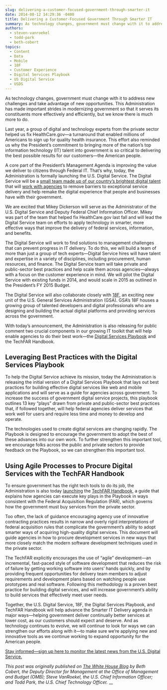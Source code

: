 ```yaml
---
slug: delivering-a-customer-focused-government-through-smarter-it
date: 2014-08-12 14:29:36 -0400
title: Delivering a Customer-Focused Government Through Smarter IT
summary: As technology changes, government must change with it to address new challenges and take advantage of new opportunities. This Administration has made important strides in modernizing government so that it serves its constituents more effectively and efficiently, but we know there is much more to do. Last year, a group of digital and technology experts
authors:
  - steven-vanroekel
  - todd-park
  - beth-cobert
topics:
  - Content
  - Data
  - Mobile
  - 18F
  - Customer Experience
  - Digital Services Playbook
  - US Digital Service
  - USDS
---
```


As technology changes, government must change with it to address new challenges and take advantage of new opportunities. This Administration has made important strides in modernizing government so that it serves its constituents more effectively and efficiently, but we know there is much more to do.

Last year, a group of digital and technology experts from the private sector helped us fix HealthCare.gov—a turnaround that enabled millions of Americans to sign up for quality health insurance. This effort also reminded us why the President’s commitment to bringing more of the nation’s top information technology (IT) talent into government is so critical to delivering the best possible results for our customers—the American people.

A core part of the President’s Management Agenda is improving the value we deliver to citizens through Federal IT. That’s why, today, the Administration is formally launching the U.S. Digital Service. The Digital Service will be a [small team made up of our country’s brightest digital talent](http://www.whitehouse.gov/the-press-office/2014/08/11/fact-sheet-improving-and-simplifying-digital-services) that will [work with agencies](http://www.whitehouse.gov/the-press-office/2014/08/11/fact-sheet-improving-and-simplifying-digital-services) to remove barriers to exceptional service delivery and help remake the digital experience that people and businesses have with their government.

We are excited that Mikey Dickerson will serve as the Administrator of the U.S. Digital Service and Deputy Federal Chief Information Officer. Mikey was part of the team that helped fix HealthCare.gov last fall and will lead the Digital Service team on efforts to apply technology in smarter, more effective ways that improve the delivery of federal services, information, and benefits.

The Digital Service will work to find solutions to management challenges that can prevent progress in IT delivery. To do this, we will build a team of more than just a group of tech experts—Digital Service hires will have talent and expertise in a variety of disciplines, including procurement, human resources, and finance. The Digital Service team will take private and public-sector best practices and help scale them across agencies—always with a focus on the customer experience in mind. We will pilot the Digital Service with existing funds in 2014, and would scale in 2015 as outlined in the President&#8217;s FY 2015 Budget.

The Digital Service will also collaborate closely with [18F](https://18f.gsa.gov/), an exciting new unit of the U.S. General Services Administration (GSA). GSA’s 18F houses a growing group of talented developers and digital professionals who are designing and building the actual digital platforms and providing services across the government.

With today’s announcement, the Administration is also releasing for public comment two crucial components in our growing IT toolkit that will help enable agencies to do their best work—the [Digital Services Playbook](http://playbook.cio.gov/) and the TechFAR Handbook.

## Leveraging Best Practices with the Digital Services Playbook

To help the Digital Service achieve its mission, today the Administration is releasing the initial version of a Digital Services Playbook that lays out best practices for building effective digital services like web and mobile applications and will serve as a guide for agencies across government. To increase the success of government digital service projects, this playbook outlines 13 key “plays” drawn from private and public-sector best practices that, if followed together, will help federal agencies deliver services that work well for users and require less time and money to develop and operate.

The technologies used to create digital services are changing rapidly. The Playbook is designed to encourage the government to adopt the best of these advances into our own work. To further strengthen this important tool, we encourage folks across the public and private sectors to provide feedback on the Playbook, so we can strengthen this important tool.

## Using Agile Processes to Procure Digital Services with the TechFAR Handbook

To ensure government has the right tech tools to do its job, the Administration is also today [launching](http://playbook.cio.gov/techfar) the [TechFAR Handbook](http://playbook.cio.gov/techfar), a guide that explains how agencies can execute key plays in the Playbook in ways consistent with the Federal Acquisition Regulation (FAR), which governs how the government must buy services from the private sector.

Too often, the lack of guidance encouraging agency use of innovative contracting practices results in narrow and overly rigid interpretations of federal acquisition rules that complicate the government’s ability to adopt smarter ways of acquiring high-quality digital services. This document will guide agencies in how to procure development services in new ways that more closely match the modern software development techniques used in the private sector.

The TechFAR explicitly encourages the use of “agile” development—an incremental, fast-paced style of software development that reduces the risk of failure by getting working software into users’ hands quickly, and by providing frequent opportunities for delivery team members to adjust requirements and development plans based on watching people use prototypes and real software. Following this methodology is a proven best practice for building digital services, and will increase government’s ability to build services that effectively meet user needs.

Together, the U.S. Digital Service, 18F, the Digital Services Playbook, and TechFAR Handbook will help advance the Smarter IT Delivery agenda in major ways—helping government deliver continually better services at lower cost, as our customers should expect and deserve. And as technology continues to evolve, we will continue to look for ways we can strengthen our efforts along with it—to make sure we’re applying new and innovative tools as we continue working to expand opportunity for the American people.

[Stay informed—sign up here to monitor the latest news from the U.S. Digital Service.](http://www.whitehouse.gov/webform/get-latest-news-us-digital-service)

_This post was originally published on [The White House Blog](http://www.whitehouse.gov/blog/) by Beth Cobert, the Deputy Director for Management at the Office of Management and Budget (OMB); Steve VanRoekel, the U.S. Chief Information Officer; and Todd Park, the U.S. Chief Technology Officer._
__